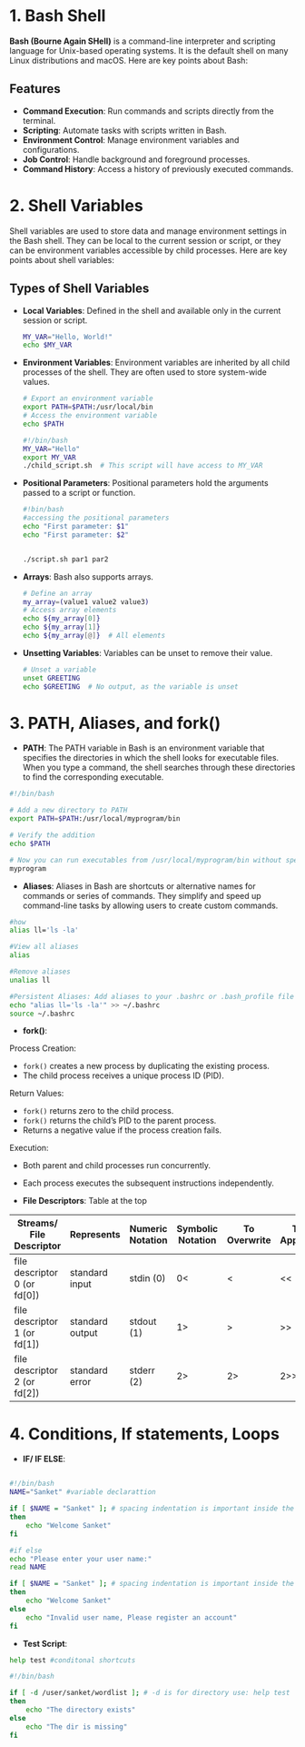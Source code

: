 # 1. Bash Shell

**Bash (Bourne Again SHell)** is a command-line interpreter and scripting language for Unix-based operating systems. It is the default shell on many Linux distributions and macOS. Here are key points about Bash:

## Features

- **Command Execution**: Run commands and scripts directly from the terminal.
- **Scripting**: Automate tasks with scripts written in Bash.
- **Environment Control**: Manage environment variables and configurations.
- **Job Control**: Handle background and foreground processes.
- **Command History**: Access a history of previously executed commands.


# 2. Shell Variables

Shell variables are used to store data and manage environment settings in the Bash shell. They can be local to the current session or script, or they can be environment variables accessible by child processes. Here are key points about shell variables:

## Types of Shell Variables

- **Local Variables**: Defined in the shell and available only in the current session or script.
  ```bash
  MY_VAR="Hello, World!"
  echo $MY_VAR

- **Environment Variables**: Environment variables are inherited by all child processes of the shell. They are often used to store system-wide values.
  ```bash
  # Export an environment variable
  export PATH=$PATH:/usr/local/bin
  # Access the environment variable
  echo $PATH

  #!/bin/bash
  MY_VAR="Hello"
  export MY_VAR
  ./child_script.sh  # This script will have access to MY_VAR

- **Positional Parameters**: Positional parameters hold the arguments passed to a script or function.
  ```bash
  #!bin/bash
  #accessing the positional parameters
  echo "First parameter: $1"
  echo "First parameter: $2"
  

  ./script.sh par1 par2
  ```

- **Arrays**: Bash also supports arrays.
  ```bash
  # Define an array
  my_array=(value1 value2 value3)
  # Access array elements
  echo ${my_array[0]}
  echo ${my_array[1]}
  echo ${my_array[@]}  # All elements
  ```

- **Unsetting Variables**: Variables can be unset to remove their value.
  ```bash
  # Unset a variable
  unset GREETING
  echo $GREETING  # No output, as the variable is unset
  ```

# 3. PATH, Aliases, and fork()

- **PATH**: 
The PATH variable in Bash is an environment variable that specifies the directories in which the shell looks for executable files. When you type a command, the shell searches through these directories to find the corresponding executable.  

```bash
#!/bin/bash

# Add a new directory to PATH
export PATH=$PATH:/usr/local/myprogram/bin

# Verify the addition
echo $PATH

# Now you can run executables from /usr/local/myprogram/bin without specifying the full path
myprogram
```

- **Aliases**: 
Aliases in Bash are shortcuts or alternative names for commands or series of commands. They simplify and speed up command-line tasks by allowing users to create custom commands.

```bash
#how
alias ll='ls -la'

#View all aliases
alias

#Remove aliases
unalias ll

#Persistent Aliases: Add aliases to your .bashrc or .bash_profile file to make them persistent across sessions.
echo "alias ll='ls -la'" >> ~/.bashrc
source ~/.bashrc

```

- **fork()**: 

Process Creation:
- `fork()` creates a new process by duplicating the existing process.
- The child process receives a unique process ID (PID).

Return Values:
- `fork()` returns zero to the child process.
- `fork()` returns the child’s PID to the parent process.
- Returns a negative value if the process creation fails.

Execution:
- Both parent and child processes run concurrently.
- Each process executes the subsequent instructions independently.

- **File Descriptors**: 
Table at the top

| Streams/ File Descriptor | Represents      | Numeric Notation | Symbolic Notation | To Overwrite | To Append | Example                   |
|--------------------------|-----------------|------------------|-------------------|--------------|-----------|---------------------------|
| file descriptor 0 (or fd[0]) | standard input  | stdin (0)         | 0<                | <            | <<        | Terminal, Keyboard, File  |
| file descriptor 1 (or fd[1]) | standard output | stdout (1)        | 1>                | >            | >>        | Terminal, File            |
| file descriptor 2 (or fd[2]) | standard error  | stderr (2)        | 2>                | 2>           | 2>>       | Terminal, File            |


# 4. Conditions, If statements, Loops

- **IF/ IF ELSE**: 
```bash

#!/bin/bash
NAME="Sanket" #variable declarattion

if [ $NAME = "Sanket" ]; # spacing indentation is important inside the if statement
then
    echo "Welcome Sanket"
fi

#if else
echo "Please enter your user name:"
read NAME

if [ $NAME = "Sanket" ]; # spacing indentation is important inside the if statement
then
    echo "Welcome Sanket"
else
    echo "Invalid user name, Please register an account"
fi
```

- **Test Script**:

```bash
help test #conditonal shortcuts

#!/bin/bash

if [ -d /user/sanket/wordlist ]; # -d is for directory use: help test
then
    echo "The directory exists"
else
    echo "The dir is missing"
fi
```

